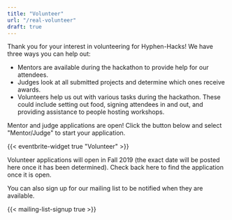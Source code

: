 ```yaml
---
title: "Volunteer"
url: "/real-volunteer"
draft: true
---
```


Thank you for your interest in volunteering for Hyphen-Hacks! We have three ways
you can help out:

- Mentors are available during the hackathon to provide help for our attendees.
- Judges look at all submitted projects and determine which ones receive awards.
- Volunteers help us out with various tasks during the hackathon. These could
  include setting out food, signing attendees in and out, and providing
  assistance to people hosting workshops.

Mentor and judge applications are open! Click the button below and select
"Mentor/Judge" to start your application.

{{< eventbrite-widget true "Volunteer" >}}

Volunteer applications will open in Fall 2019 (the exact date will be posted
here once it has been determined). Check back here to find the application once
it is open.

You can also sign up for our mailing list to be notified when they are
available.

{{< mailing-list-signup true >}}
